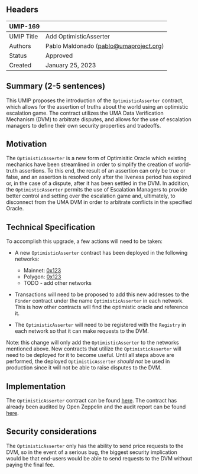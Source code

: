 ## Headers

| UMIP-169   |                                        |
| ---------- | -------------------------------------- |
| UMIP Title | Add OptimisticAsserter                 |
| Authors    | Pablo Maldonado (pablo@umaproject.org) |
| Status     | Approved                               |
| Created    | January 25, 2023                       |

## Summary (2-5 sentences)

This UMIP proposes the introduction of the `OptimisticAsserter` contract, which allows for the assertion of truths about the world using an optimistic escalation game. The contract utilizes the UMA Data Verification Mechanism (DVM) to arbitrate disputes, and allows for the use of escalation managers to define their own security properties and tradeoffs.

## Motivation

The `OptimisticAsserter` is a new form of Optimisitic Oracle which existing mechanics have been streamlined in order to simplify the creation of world-truth assertions. To this end, the result of an assertion can only be true or false, and an assertion is resolved only after the liveness period has expired or, in the case of a dispute, after it has been settled in the DVM. In addition, the `OptimisticAsserter` permits the use of Escalation Managers to provide better control and setting over the escalation game and, ultimately, to disconnect from the UMA DVM in order to arbitrate conflicts in the specified Oracle.

## Technical Specification

To accomplish this upgrade, a few actions will need to be taken:

- A new `OptimisticAsserter` contract has been deployed in the following networks:

  - Mainnet: [0x123](https://etherscan.io/address/0x123)
  - Polygon: [0x123](https://polygonscan.com/address/0x123)
  - TODO - add other networks

- Transactions will need to be proposed to add this new addresses to the `Finder` contract under the name `OptimisticAsserter` in each network. This is how other contracts will find the optimistic oracle and reference it.
- The `OptimisticAsserter` will need to be registered with the `Registry` in each network so that it can make requests to the DVM.

Note: this change will only add the `OptimisticAsserter` to the networks mentioned above. New contracts that utilize the `OptimisticAsserter` will need to be deployed for it to become useful. Until all steps above are performed, the deployed `OptimisticAsserter` _should not_ be used in production since it will not be able to raise disputes to the DVM.

## Implementation

The `OptimisticAsserter` contract can be found [here](https://github.com/UMAprotocol/protocol/blob/master/packages/core/contracts/optimistic-asserter/implementation/OptimisticAsserter.sol). The contract has already been audited by Open Zeppelin and the audit report can be found [here](TODO).

## Security considerations

The `OptimisticAsserter` only has the ability to send price requests to the DVM, so in the event of a serious bug, the biggest security implication would be that end-users would be able to send requests to the DVM without paying the final fee.
